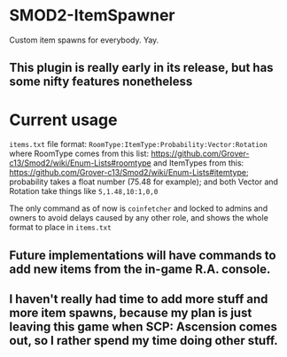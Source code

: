 # SMOD2-ItemSpawner
Custom item spawns for everybody. Yay.

## This plugin is really early in its release, but has some nifty features nonetheless

# Current usage

`items.txt` file format:
`RoomType:ItemType:Probability:Vector:Rotation` where RoomType comes from this list: https://github.com/Grover-c13/Smod2/wiki/Enum-Lists#roomtype and ItemTypes from this: https://github.com/Grover-c13/Smod2/wiki/Enum-Lists#itemtype; probability takes a float number (75.48 for example); and both Vector and Rotation take things like `5,1.48,10:1,0,0`

The only command as of now is `coinfetcher` and locked to admins and owners to avoid delays caused by any other role, and shows the whole format to place in `items.txt`

## Future implementations will have commands to add new items from the in-game R.A. console.
## I haven't really had time to add more stuff and more item spawns, because my plan is just leaving this game when SCP: Ascension comes out, so I rather spend my time doing other stuff.

